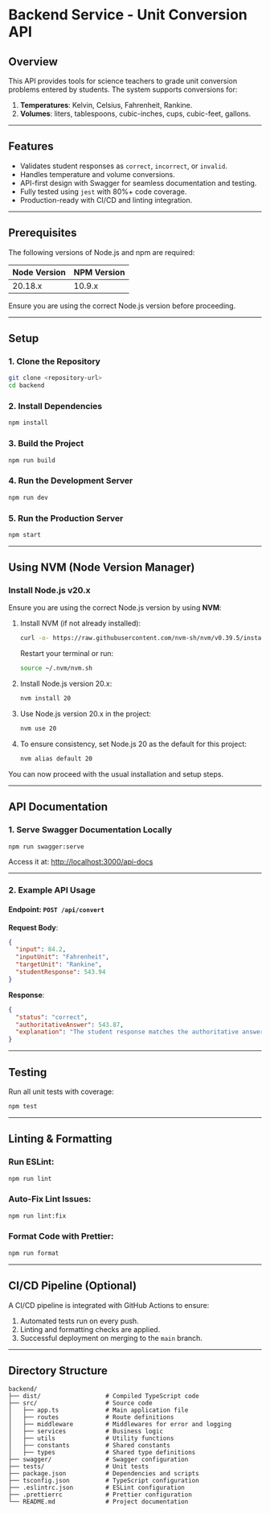 # Backend Service - Unit Conversion API

## Overview

This API provides tools for science teachers to grade unit conversion problems entered by students. The system supports conversions for:

1. **Temperatures**: Kelvin, Celsius, Fahrenheit, Rankine.
2. **Volumes**: liters, tablespoons, cubic-inches, cups, cubic-feet, gallons.

---

## Features

- Validates student responses as `correct`, `incorrect`, or `invalid`.
- Handles temperature and volume conversions.
- API-first design with Swagger for seamless documentation and testing.
- Fully tested using `jest` with 80%+ code coverage.
- Production-ready with CI/CD and linting integration.

---

## Prerequisites

The following versions of Node.js and npm are required:

| Node Version | NPM Version |
| ------------ | ----------- |
| 20.18.x      | 10.9.x      |

Ensure you are using the correct Node.js version before proceeding.

---

## Setup

### 1. Clone the Repository

```bash
git clone <repository-url>
cd backend
```

### 2. Install Dependencies

```bash
npm install
```

### 3. Build the Project

```bash
npm run build
```

### 4. Run the Development Server

```bash
npm run dev
```

### 5. Run the Production Server

```bash
npm start
```

---

## Using NVM (Node Version Manager)

### Install Node.js v20.x

Ensure you are using the correct Node.js version by using **NVM**:

1. Install NVM (if not already installed):

   ```bash
   curl -o- https://raw.githubusercontent.com/nvm-sh/nvm/v0.39.5/install.sh | bash
   ```

   Restart your terminal or run:

   ```bash
   source ~/.nvm/nvm.sh
   ```

2. Install Node.js version 20.x:

   ```bash
   nvm install 20
   ```

3. Use Node.js version 20.x in the project:

   ```bash
   nvm use 20
   ```

4. To ensure consistency, set Node.js 20 as the default for this project:
   ```bash
   nvm alias default 20
   ```

You can now proceed with the usual installation and setup steps.

---

## API Documentation

### 1. Serve Swagger Documentation Locally

```bash
npm run swagger:serve
```

Access it at: [http://localhost:3000/api-docs](http://localhost:3000/api-docs)

---

### 2. Example API Usage

#### Endpoint: `POST /api/convert`

**Request Body**:

```json
{
  "input": 84.2,
  "inputUnit": "Fahrenheit",
  "targetUnit": "Rankine",
  "studentResponse": 543.94
}
```

**Response**:

```json
{
  "status": "correct",
  "authoritativeAnswer": 543.87,
  "explanation": "The student response matches the authoritative answer."
}
```

---

## Testing

Run all unit tests with coverage:

```bash
npm test
```

---

## Linting & Formatting

### Run ESLint:

```bash
npm run lint
```

### Auto-Fix Lint Issues:

```bash
npm run lint:fix
```

### Format Code with Prettier:

```bash
npm run format
```

---

## CI/CD Pipeline (Optional)

A CI/CD pipeline is integrated with GitHub Actions to ensure:

1. Automated tests run on every push.
2. Linting and formatting checks are applied.
3. Successful deployment on merging to the `main` branch.

---

## Directory Structure

```plaintext
backend/
├── dist/                  # Compiled TypeScript code
├── src/                   # Source code
│   ├── app.ts             # Main application file
│   ├── routes             # Route definitions
│   ├── middleware         # Middlewares for error and logging
│   ├── services           # Business logic
│   ├── utils              # Utility functions
│   ├── constants          # Shared constants
│   ├── types              # Shared type definitions
├── swagger/               # Swagger configuration
├── tests/                 # Unit tests
├── package.json           # Dependencies and scripts
├── tsconfig.json          # TypeScript configuration
├── .eslintrc.json         # ESLint configuration
├── .prettierrc            # Prettier configuration
└── README.md              # Project documentation
```
